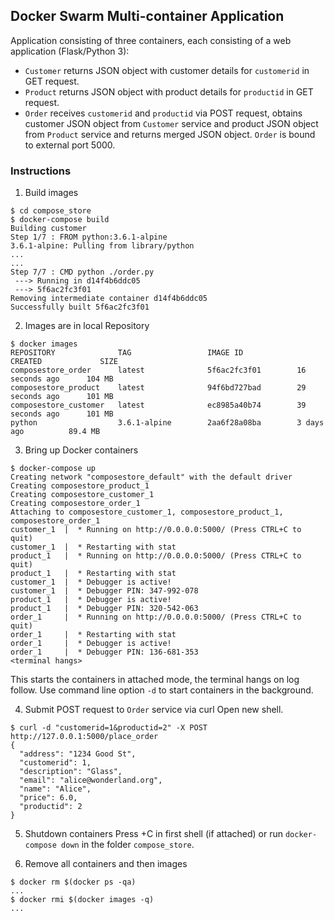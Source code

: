 ## Docker Swarm Multi-container Application

Application consisting of three containers, each
consisting of a web application (Flask/Python 3):
- `Customer` returns JSON object with customer details for `customerid` in GET request.
- `Product`  returns JSON object with product details
for `productid` in GET request.
- `Order` receives `customerid` and `productid` via
POST request, obtains customer JSON object from
`Customer` service and product JSON object from `Product` service and returns merged JSON object. `Order` is bound to external port 5000.

### Instructions
1. Build images
```
$ cd compose_store
$ docker-compose build
Building customer
Step 1/7 : FROM python:3.6.1-alpine
3.6.1-alpine: Pulling from library/python
...
...
Step 7/7 : CMD python ./order.py
 ---> Running in d14f4b6ddc05
 ---> 5f6ac2fc3f01
Removing intermediate container d14f4b6ddc05
Successfully built 5f6ac2fc3f01
```

2. Images are in local Repository
```
$ docker images
REPOSITORY              TAG                 IMAGE ID            CREATED             SIZE
composestore_order      latest              5f6ac2fc3f01        16 seconds ago      104 MB
composestore_product    latest              94f6bd727bad        29 seconds ago      101 MB
composestore_customer   latest              ec8985a40b74        39 seconds ago      101 MB
python                  3.6.1-alpine        2aa6f28a08ba        3 days ago          89.4 MB
```

3. Bring up Docker containers
```
$ docker-compose up
Creating network "composestore_default" with the default driver
Creating composestore_product_1
Creating composestore_customer_1
Creating composestore_order_1
Attaching to composestore_customer_1, composestore_product_1, composestore_order_1
customer_1  |  * Running on http://0.0.0.0:5000/ (Press CTRL+C to quit)
customer_1  |  * Restarting with stat
product_1   |  * Running on http://0.0.0.0:5000/ (Press CTRL+C to quit)
product_1   |  * Restarting with stat
customer_1  |  * Debugger is active!
customer_1  |  * Debugger PIN: 347-992-078
product_1   |  * Debugger is active!
product_1   |  * Debugger PIN: 320-542-063
order_1     |  * Running on http://0.0.0.0:5000/ (Press CTRL+C to quit)
order_1     |  * Restarting with stat
order_1     |  * Debugger is active!
order_1     |  * Debugger PIN: 136-681-353
<terminal hangs>
```
This starts the containers in attached mode, the terminal hangs on log follow. Use command line option
`-d` to start containers in the background.

4. Submit POST request to `Order` service via curl
Open new shell.
```
$ curl -d "customerid=1&productid=2" -X POST http://127.0.0.1:5000/place_order
{
  "address": "1234 Good St",
  "customerid": 1,
  "description": "Glass",
  "email": "alice@wonderland.org",
  "name": "Alice",
  "price": 6.0,
  "productid": 2
}
```

5. Shutdown containers
Press <CTRL>+C in first shell (if attached) or
run `docker-compose down` in the folder `compose_store`.

6. Remove all containers and then images
```
$ docker rm $(docker ps -qa)
...
$ docker rmi $(docker images -q)
...
```
